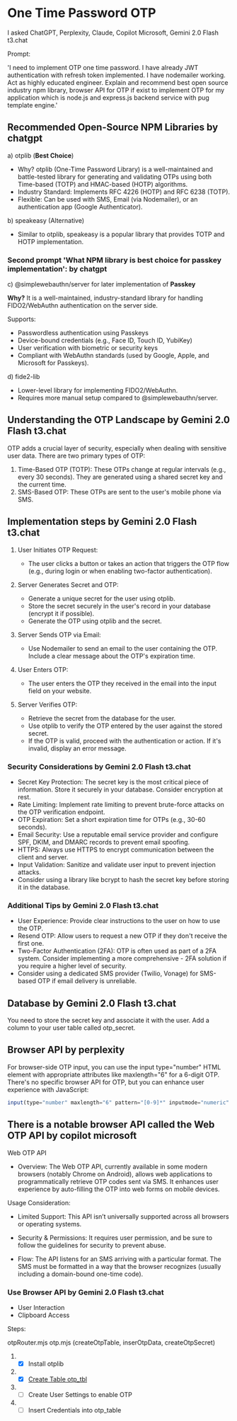 # One Time Password OTP

 I asked ChatGPT, Perplexity, Claude, Copilot Microsoft, Gemini 2.0 Flash t3.chat

Prompt:

'I need to implement OTP one time password. I have already JWT authentication with refresh token implemented. I have nodemailer working.
Act as highly educated engineer. Explain and recommend best open source industry npm library, browser API for OTP if exist to implement OTP for my application which is node.js and express.js backend service with pug template engine.'

## Recommended Open-Source NPM Libraries by chatgpt

a) otplib (**Best Choice**)

- Why? otplib (One-Time Password Library) is a well-maintained and battle-tested library for generating and validating OTPs using both Time-based (TOTP) and HMAC-based (HOTP) algorithms.
- Industry Standard: Implements RFC 4226 (HOTP) and RFC 6238 (TOTP).
- Flexible: Can be used with SMS, Email (via Nodemailer), or an authentication app (Google Authenticator).

b) speakeasy (Alternative)

- Similar to otplib, speakeasy is a popular library that provides TOTP and HOTP implementation.

### Second prompt 'What NPM library is best choice for passkey implementation': by chatgpt

c) @simplewebauthn/server for later implementation of **Passkey**

**Why?**
It is a well-maintained, industry-standard library for handling FIDO2/WebAuthn authentication on the server side.

Supports:

- Passwordless authentication using Passkeys
- Device-bound credentials (e.g., Face ID, Touch ID, YubiKey)
- User verification with biometric or security keys
- Compliant with WebAuthn standards (used by Google, Apple, and Microsoft for Passkeys).

d) fide2-lib

- Lower-level library for implementing FIDO2/WebAuthn.
- Requires more manual setup compared to @simplewebauthn/server.

## Understanding the OTP Landscape by Gemini 2.0 Flash t3.chat

OTP adds a crucial layer of security, especially when dealing with sensitive user data. There are two primary types of OTP:

1. Time-Based OTP (TOTP): These OTPs change at regular intervals (e.g., every 30 seconds). They are generated using a shared secret key and the current time.
2. SMS-Based OTP: These OTPs are sent to the user's mobile phone via SMS.

## Implementation steps by Gemini 2.0 Flash t3.chat

1. User Initiates OTP Request:

    - The user clicks a button or takes an action that triggers the OTP flow (e.g., during login or when enabling two-factor authentication).

2. Server Generates Secret and OTP:

    - Generate a unique secret for the user using otplib.
    - Store the secret securely in the user's record in your database (encrypt it if possible).
    - Generate the OTP using otplib and the secret.

3. Server Sends OTP via Email:

    - Use Nodemailer to send an email to the user containing the OTP. Include a clear message about the OTP's expiration time.

4. User Enters OTP:

    - The user enters the OTP they received in the email into the input field on your website.

5. Server Verifies OTP:

    - Retrieve the secret from the database for the user.
    - Use otplib to verify the OTP entered by the user against the stored secret.
    - If the OTP is valid, proceed with the authentication or action. If it's invalid, display an error message.

### Security Considerations by Gemini 2.0 Flash t3.chat

- Secret Key Protection: The secret key is the most critical piece of information. Store it securely in your database. Consider encryption at rest.
- Rate Limiting: Implement rate limiting to prevent brute-force attacks on the OTP verification endpoint.
- OTP Expiration: Set a short expiration time for OTPs (e.g., 30-60 seconds).
- Email Security: Use a reputable email service provider and configure SPF, DKIM, and DMARC records to prevent email spoofing.
- HTTPS: Always use HTTPS to encrypt communication between the client and server.
- Input Validation: Sanitize and validate user input to prevent injection attacks.
- Consider using a library like bcrypt to hash the secret key before storing it in the database.

### Additional Tips by Gemini 2.0 Flash t3.chat

- User Experience: Provide clear instructions to the user on how to use the OTP.
- Resend OTP: Allow users to request a new OTP if they don't receive the first one.
- Two-Factor Authentication (2FA): OTP is often used as part of a 2FA system. Consider implementing a more comprehensive - 2FA solution if you require a higher level of security.
- Consider using a dedicated SMS provider (Twilio, Vonage) for SMS-based OTP if email delivery is unreliable.

## Database by Gemini 2.0 Flash t3.chat

You need to store the secret key and associate it with the user. Add a column to your user table called otp_secret.

## Browser API by perplexity

 For browser-side OTP input, you can use the input type="number" HTML element with appropriate attributes like maxlength="6" for a 6-digit OTP. There's no specific browser API for OTP, but you can enhance user experience with JavaScript:

 ```js
 input(type="number" maxlength="6" pattern="[0-9]*" inputmode="numeric" autocomplete="one-time-code")

 ```

## There is a notable browser API called the Web OTP API by copilot microsoft

Web OTP API

- Overview: The Web OTP API, currently available in some modern browsers (notably Chrome on Android), allows web applications to programmatically retrieve OTP codes sent via SMS. It enhances user experience by auto-filling the OTP into web forms on mobile devices.

Usage Consideration:

- Limited Support: This API isn’t universally supported across all browsers or operating systems.

- Security & Permissions: It requires user permission, and be sure to follow the guidelines for security to prevent abuse.

- Flow: The API listens for an SMS arriving with a particular format. The SMS must be formatted in a way that the browser recognizes (usually including a domain-bound one-time code).

### Use Browser API by Gemini 2.0 Flash t3.chat

- User Interaction
- Clipboard Access

Steps:

otpRouter.mjs
otp.mjs (createOtpTable, inserOtpData, createOtpSecret)

1. - [X] Install otplib
2. - [X] [Create Table otp_tbl](./otp.mjs)
3. - [ ] Create User Settings to enable OTP
4. - [ ] Insert Credentials into otp_table
